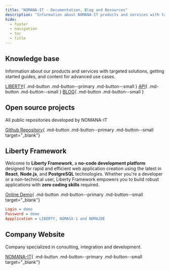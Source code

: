```yaml
---
title: "NOMANA-IT - Documentation, Blog and Resources" 
description: "Information about NOMANA-IT products and services with targeted solutions, getting started guides, and content for advanced use cases"
hide:
  - footer
  - navigation
  - toc
  - title
---
```

<style>
  .md-main__inner {
    margin-top: 0 !important; /* Remove extra spacing */
  }
  .md-typeset h1,
  .md-content__button {
    display: none;
  }
    .md-typeset h2:first-of-type {
    margin-top: 0 !important; /* Remove margin only for the first h2 */
  }
</style>
## Knowledge base
Information about our products and services with targeted solutions, getting started guides, and content for advanced use cases.

[LIBERTY](liberty/getting-started.md){ .md-button .md-button--primary .md-button--small } [API](api/getting-started.md){ .md-button .md-button--small } [BLOG](blog){ .md-button .md-button--small }

## Open source projects
All public repositories developed by NOMANA-IT

[Github Repository](https://github.com/fblettner?tab=repositories){ .md-button .md-button--primary .md-button--small target="_blank"}

## Liberty Framework
Welcome to **Liberty Framework**, a **no-code development platform** designed for rapid and efficient web application creation using the latest in **React**, **Node.js**, and **PostgreSQL** technologies. Whether you're a developer or a non-technical user, Liberty Framework empowers you to build robust applications with **zero coding skills** required.

[Online Demo](https://liberty.nomana-it.fr/){ .md-button .md-button--primary .md-button--small target="_blank"}

```ini
Login = demo
Password = demo
Appplication = LIBERTY, NOMASX-1 and NOMAJDE
```

## Company Website
Company specialized in consulting, integration and development.

[NOMANA-IT](https://nomana-it.fr){ .md-button .md-button--primary .md-button--small target="_blank"}
